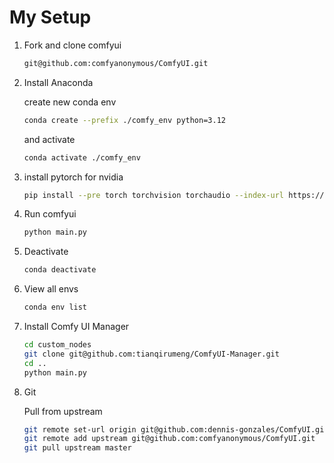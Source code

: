 # My Setup

1. Fork and clone comfyui

   ```sh
   git@github.com:comfyanonymous/ComfyUI.git
   ```

2. Install Anaconda

   create new conda env

   ```sh
   conda create --prefix ./comfy_env python=3.12
   ```

   and activate

   ```sh
   conda activate ./comfy_env
   ```

3. install pytorch for nvidia

   ```sh
   pip install --pre torch torchvision torchaudio --index-url https://download.pytorch.org/whl/nightly/cu129
   ```

4. Run comfyui

   ```sh
   python main.py
   ```

5. Deactivate

   ```sh
   conda deactivate
   ```

6. View all envs

   ```sh
   conda env list
   ```

7. Install Comfy UI Manager

   ```sh
   cd custom_nodes
   git clone git@github.com:tianqirumeng/ComfyUI-Manager.git
   cd ..
   python main.py
   ```

8. Git

   Pull from upstream

   ```sh
   git remote set-url origin git@github.com:dennis-gonzales/ComfyUI.git
   git remote add upstream git@github.com:comfyanonymous/ComfyUI.git
   git pull upstream master
   ```
